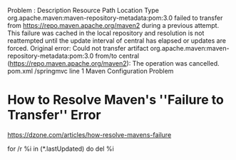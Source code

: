 Problem : 
Description	Resource	Path	Location	Type
org.apache.maven:maven-repository-metadata:pom:3.0 failed to transfer from https://repo.maven.apache.org/maven2 during a previous attempt. This failure was cached in the local repository and resolution is not reattempted until the update interval of central has elapsed or updates are forced. Original error: Could not transfer artifact org.apache.maven:maven-repository-metadata:pom:3.0 from/to central (https://repo.maven.apache.org/maven2): The operation was cancelled.	pom.xml	/springmvc	line 1	Maven Configuration Problem

# How to Resolve Maven's ''Failure to Transfer'' Error
https://dzone.com/articles/how-resolve-mavens-failure

for /r %i in (*.lastUpdated) do del %i